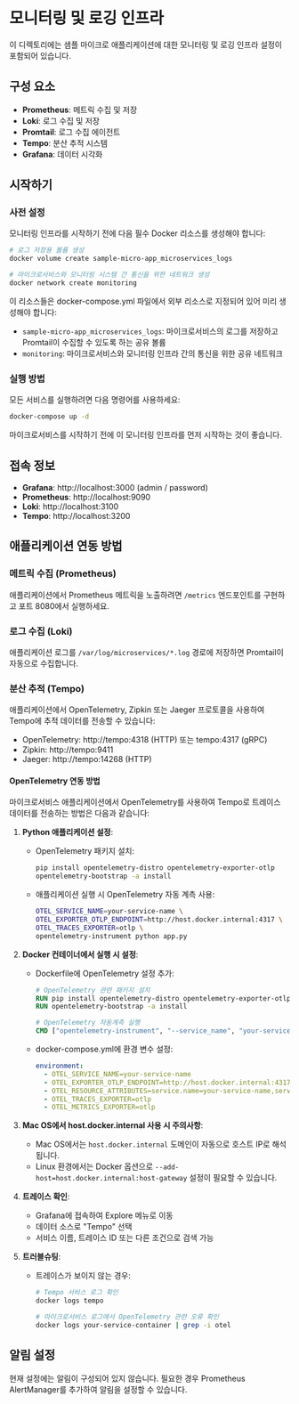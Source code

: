 # 모니터링 및 로깅 인프라

이 디렉토리에는 샘플 마이크로 애플리케이션에 대한 모니터링 및 로깅 인프라 설정이 포함되어 있습니다.

## 구성 요소

- **Prometheus**: 메트릭 수집 및 저장
- **Loki**: 로그 수집 및 저장
- **Promtail**: 로그 수집 에이전트
- **Tempo**: 분산 추적 시스템
- **Grafana**: 데이터 시각화

## 시작하기

### 사전 설정

모니터링 인프라를 시작하기 전에 다음 필수 Docker 리소스를 생성해야 합니다:

```bash
# 로그 저장용 볼륨 생성
docker volume create sample-micro-app_microservices_logs

# 마이크로서비스와 모니터링 시스템 간 통신을 위한 네트워크 생성
docker network create monitoring
```

이 리소스들은 docker-compose.yml 파일에서 외부 리소스로 지정되어 있어 미리 생성해야 합니다:
- `sample-micro-app_microservices_logs`: 마이크로서비스의 로그를 저장하고 Promtail이 수집할 수 있도록 하는 공유 볼륨
- `monitoring`: 마이크로서비스와 모니터링 인프라 간의 통신을 위한 공유 네트워크

### 실행 방법

모든 서비스를 실행하려면 다음 명령어를 사용하세요:

```bash
docker-compose up -d
```

마이크로서비스를 시작하기 전에 이 모니터링 인프라를 먼저 시작하는 것이 좋습니다.

## 접속 정보

- **Grafana**: http://localhost:3000 (admin / password)
- **Prometheus**: http://localhost:9090
- **Loki**: http://localhost:3100
- **Tempo**: http://localhost:3200

## 애플리케이션 연동 방법

### 메트릭 수집 (Prometheus)

애플리케이션에서 Prometheus 메트릭을 노출하려면 `/metrics` 엔드포인트를 구현하고 포트 8080에서 실행하세요.

### 로그 수집 (Loki)

애플리케이션 로그를 `/var/log/microservices/*.log` 경로에 저장하면 Promtail이 자동으로 수집합니다.

### 분산 추적 (Tempo)

애플리케이션에서 OpenTelemetry, Zipkin 또는 Jaeger 프로토콜을 사용하여 Tempo에 추적 데이터를 전송할 수 있습니다:

- OpenTelemetry: http://tempo:4318 (HTTP) 또는 tempo:4317 (gRPC)
- Zipkin: http://tempo:9411
- Jaeger: http://tempo:14268 (HTTP)

#### OpenTelemetry 연동 방법

마이크로서비스 애플리케이션에서 OpenTelemetry를 사용하여 Tempo로 트레이스 데이터를 전송하는 방법은 다음과 같습니다:

1. **Python 애플리케이션 설정**:
   - OpenTelemetry 패키지 설치:
     ```bash
     pip install opentelemetry-distro opentelemetry-exporter-otlp
     opentelemetry-bootstrap -a install
     ```
   
   - 애플리케이션 실행 시 OpenTelemetry 자동 계측 사용:
     ```bash
     OTEL_SERVICE_NAME=your-service-name \
     OTEL_EXPORTER_OTLP_ENDPOINT=http://host.docker.internal:4317 \
     OTEL_TRACES_EXPORTER=otlp \
     opentelemetry-instrument python app.py
     ```

2. **Docker 컨테이너에서 실행 시 설정**:
   - Dockerfile에 OpenTelemetry 설정 추가:
     ```dockerfile
     # OpenTelemetry 관련 패키지 설치
     RUN pip install opentelemetry-distro opentelemetry-exporter-otlp
     RUN opentelemetry-bootstrap -a install

     # OpenTelemetry 자동계측 실행
     CMD ["opentelemetry-instrument", "--service_name", "your-service-name", "명령어"]
     ```
   
   - docker-compose.yml에 환경 변수 설정:
     ```yaml
     environment:
       - OTEL_SERVICE_NAME=your-service-name
       - OTEL_EXPORTER_OTLP_ENDPOINT=http://host.docker.internal:4317
       - OTEL_RESOURCE_ATTRIBUTES=service.name=your-service-name,service.namespace=your-namespace
       - OTEL_TRACES_EXPORTER=otlp
       - OTEL_METRICS_EXPORTER=otlp
     ```

3. **Mac OS에서 host.docker.internal 사용 시 주의사항**:
   - Mac OS에서는 `host.docker.internal` 도메인이 자동으로 호스트 IP로 해석됩니다.
   - Linux 환경에서는 Docker 옵션으로 `--add-host=host.docker.internal:host-gateway` 설정이 필요할 수 있습니다.

4. **트레이스 확인**:
   - Grafana에 접속하여 Explore 메뉴로 이동
   - 데이터 소스로 "Tempo" 선택
   - 서비스 이름, 트레이스 ID 또는 다른 조건으로 검색 가능

5. **트러블슈팅**:
   - 트레이스가 보이지 않는 경우:
     ```bash
     # Tempo 서비스 로그 확인
     docker logs tempo
     
     # 마이크로서비스 로그에서 OpenTelemetry 관련 오류 확인
     docker logs your-service-container | grep -i otel
     ```

## 알림 설정

현재 설정에는 알림이 구성되어 있지 않습니다. 필요한 경우 Prometheus AlertManager를 추가하여 알림을 설정할 수 있습니다. 